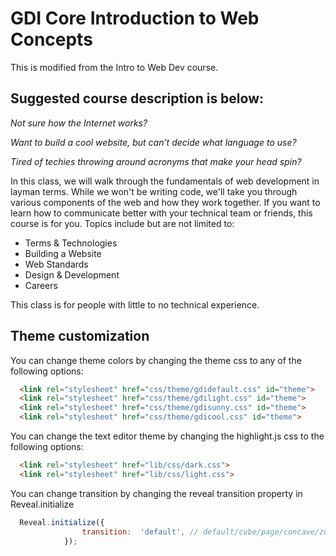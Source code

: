 GDI Core Introduction to Web Concepts
======================

This is modified from the Intro to Web Dev course.

## Suggested course description is below:

*Not sure how the Internet works?*

*Want to build a cool website, but can’t decide what language to use?*

*Tired of techies throwing around acronyms that make your head spin?*

In this class, we will walk through the fundamentals of web development in layman terms. While we won't be writing code, we'll take you through various components of the web and how they work together. If you want to learn how to communicate better with your technical team or friends, this course is for you. Topics include but are not limited to:

*   Terms & Technologies
*   Building a Website
*   Web Standards
*   Design & Development
*   Careers

This class is for people with little to no technical experience.

## Theme customization

You can change theme colors by changing the theme css to any of the following options:
```html
  <link rel="stylesheet" href="css/theme/gdidefault.css" id="theme">
  <link rel="stylesheet" href="css/theme/gdilight.css" id="theme">
  <link rel="stylesheet" href="css/theme/gdisunny.css" id="theme">
  <link rel="stylesheet" href="css/theme/gdicool.css" id="theme">
```
You can change the text editor theme by changing the highlight.js css to the following options:
```html
  <link rel="stylesheet" href="lib/css/dark.css">
  <link rel="stylesheet" href="lib/css/light.css">
```
You can change transition by changing the reveal transition property in Reveal.initialize
```javascript
  Reveal.initialize({
  				transition:  'default', // default/cube/page/concave/zoom/linear/none
  			});
